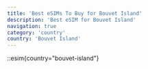 ```yaml
---
title: 'Best eSIMs To Buy for Bouvet Island'
description: 'Best eSIM for Bouvet Island'
navigation: true
category: 'country'
country: 'Bouvet Island'
---
```


::esim{country="bouvet-island"}
